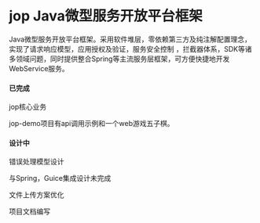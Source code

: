# jop Java微型服务开放平台框架
<div class="panel panel-info">
    <div class="panel-heading">Java微型服务开放平台框架。采用软件堆层，零依赖第三方及纯注解配置理念，实现了请求响应模型，应用授权及验证，服务安全控制 ，拦截器体系，SDK等诸多领域问题，同时提供整合Spring等主流服务层框架，可方便快捷地开发WebService服务。</div>
    <div class="panel-body">
        <h4><b>已完成</b></h4>
        <p class="bg-info">jop核心业务</p>
        <p class="bg-info">jop-demo项目有api调用示例和一个web游戏五子棋。</p>
        <h4><b>设计中</b></h4>
        <p class="bg-info">错误处理模型设计</p>
        <p class="bg-info">与Spring，Guice集成设计未完成</p>
        <p class="bg-info">文件上传方案优化</p>
        <p class="bg-info">项目文档编写</p>
    </div>
</div>
